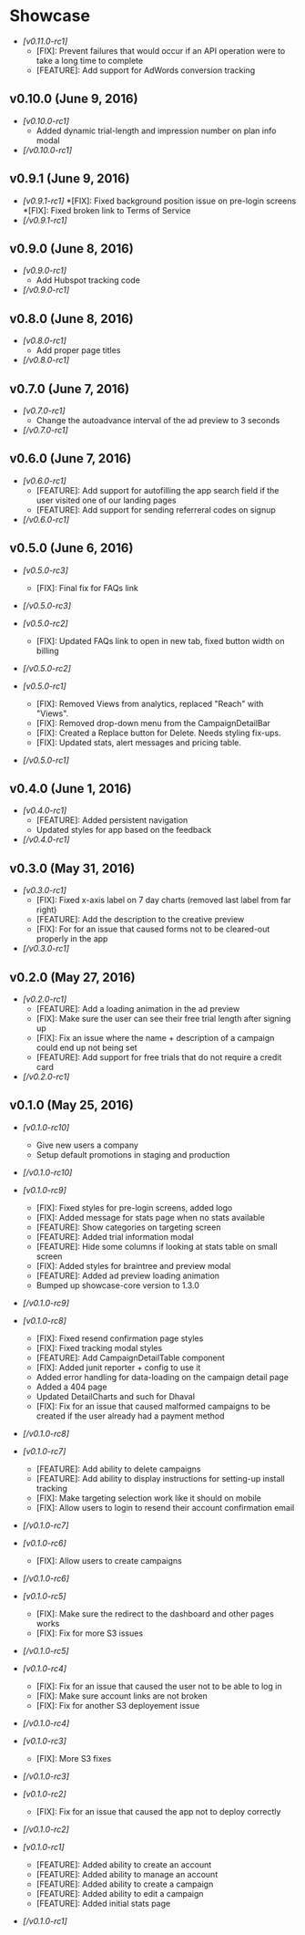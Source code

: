 # Showcase

* *[v0.11.0-rc1]*
  * [FIX]: Prevent failures that would occur if an API operation were to
    take a long time to complete
  * [FEATURE]: Add support for AdWords conversion tracking

## v0.10.0 (June 9, 2016)
* *[v0.10.0-rc1]*
  * Added dynamic trial-length and impression number on plan info modal
* *[/v0.10.0-rc1]*

## v0.9.1 (June 9, 2016)
* *[v0.9.1-rc1]*
  *[FIX]: Fixed background position issue on pre-login screens
  *[FIX]: Fixed broken link to Terms of Service
* *[/v0.9.1-rc1]*

## v0.9.0 (June 8, 2016)
* *[v0.9.0-rc1]*
  * Add Hubspot tracking code
* *[/v0.9.0-rc1]*

## v0.8.0 (June 8, 2016)
* *[v0.8.0-rc1]*
  * Add proper page titles
* *[/v0.8.0-rc1]*

## v0.7.0 (June 7, 2016)
* *[v0.7.0-rc1]*
  * Change the autoadvance interval of the ad preview to 3 seconds
* *[/v0.7.0-rc1]*

## v0.6.0 (June 7, 2016)
* *[v0.6.0-rc1]*
  * [FEATURE]: Add support for autofilling the app search field if the
    user visited one of our landing pages
  * [FEATURE]: Add support for sending referreral codes on signup
* *[/v0.6.0-rc1]*

## v0.5.0 (June 6, 2016)
* *[v0.5.0-rc3]*
  * [FIX]: Final fix for FAQs link
* *[/v0.5.0-rc3]*

* *[v0.5.0-rc2]*
  * [FIX]: Updated FAQs link to open in new tab, fixed button width on billing
* *[/v0.5.0-rc2]*

* *[v0.5.0-rc1]*
  * [FIX]: Removed Views from analytics, replaced "Reach" with "Views".
  * [FIX]: Removed drop-down menu from the CampaignDetailBar
  * [FIX]: Created a Replace button for Delete.  Needs styling fix-ups.
  * [FIX]: Updated stats, alert messages and pricing table.
* *[/v0.5.0-rc1]*

## v0.4.0 (June 1, 2016)
* *[v0.4.0-rc1]*
  * [FEATURE]: Added persistent navigation
  * Updated styles for app based on the feedback
* *[/v0.4.0-rc1]*

## v0.3.0 (May 31, 2016)
* *[v0.3.0-rc1]*
  * [FIX]: Fixed x-axis label on 7 day charts (removed last label from far right)
  * [FEATURE]: Add the description to the creative preview
  * [FIX]: For for an issue that caused forms not to be cleared-out
    properly in the app
* *[/v0.3.0-rc1]*

## v0.2.0 (May 27, 2016)
* *[v0.2.0-rc1]*
  * [FEATURE]: Add a loading animation in the ad preview
  * [FIX]: Make sure the user can see their free trial length after
    signing up
  * [FIX]: Fix an issue where the name + description of a campaign could
    end up not being set
  * [FEATURE]: Add support for free trials that do not require a credit
    card
* *[/v0.2.0-rc1]*

## v0.1.0 (May 25, 2016)
* *[v0.1.0-rc10]*
  * Give new users a company
  * Setup default promotions in staging and production
* *[/v0.1.0-rc10]*

* *[v0.1.0-rc9]*
  * [FIX]: Fixed styles for pre-login screens, added logo
  * [FIX]: Added message for stats page when no stats available
  * [FEATURE]: Show categories on targeting screen
  * [FEATURE]: Added trial information modal
  * [FEATURE]: Hide some columns if looking at stats table on small screen
  * [FIX]: Added styles for braintree and preview modal
  * [FEATURE]: Added ad preview loading animation
  * Bumped up showcase-core version to 1.3.0
* *[/v0.1.0-rc9]*

* *[v0.1.0-rc8]*
  * [FIX]: Fixed resend confirmation page styles
  * [FIX]: Fixed tracking modal styles
  * [FEATURE]: Add CampaignDetailTable component
  * [FIX]: Added junit reporter + config to use it
  * Added error handling for data-loading on the campaign detail page
  * Added a 404 page
  * Updated DetailCharts and such for Dhaval
  * [FIX]: Fix for an issue that caused malformed campaigns to be
    created if the user already had a payment method
* *[/v0.1.0-rc8]*

* *[v0.1.0-rc7]*
  * [FEATURE]: Add ability to delete campaigns
  * [FEATURE]: Add ability to display instructions for setting-up
    install tracking
  * [FIX]: Make targeting selection work like it should on mobile
  * [FIX]: Allow users to login to resend their account confirmation
    email
* *[/v0.1.0-rc7]*

* *[v0.1.0-rc6]*
  * [FIX]: Allow users to create campaigns
* *[/v0.1.0-rc6]*

* *[v0.1.0-rc5]*
  * [FIX]: Make sure the redirect to the dashboard and other pages works
  * [FIX]: Fix for more S3 issues
* *[/v0.1.0-rc5]*

* *[v0.1.0-rc4]*
  * [FIX]: Fix for an issue that caused the user not to be able to log
    in
  * [FIX]: Make sure account links are not broken
  * [FIX]: Fix for another S3 deployement issue
* *[/v0.1.0-rc4]*

* *[v0.1.0-rc3]*
  * [FIX]: More S3 fixes
* *[/v0.1.0-rc3]*

* *[v0.1.0-rc2]*
  * [FIX]: Fix for an issue that caused the app not to deploy correctly
* *[/v0.1.0-rc2]*

* *[v0.1.0-rc1]*
  * [FEATURE]: Added ability to create an account
  * [FEATURE]: Added ability to manage an account
  * [FEATURE]: Added ability to create a campaign
  * [FEATURE]: Added ability to edit a campaign
  * [FEATURE]: Added initial stats page
* *[/v0.1.0-rc1]*
